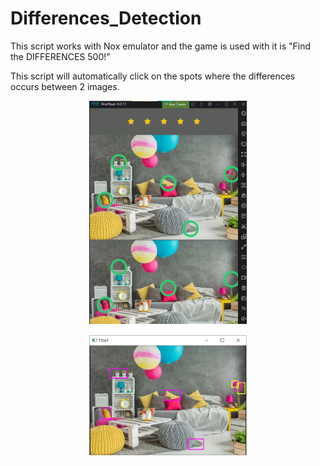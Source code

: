 # Differences_Detection

This script works with Nox emulator and the game is used with it is "Find the DIFFERENCES 500!" 

This script will automatically click on the spots where the differences occurs between 2 images. 
<html>
   <p align='center'><img src="https://github.com/qu0cquyen/Differences_Detection/blob/master/Screenshot.png" width='50%' heigh='50%'></p>
  <p align='center'><img src="https://github.com/qu0cquyen/Differences_Detection/blob/master/Screenshot_2.png" width='50%' heigh='50%'></p>
</html>
